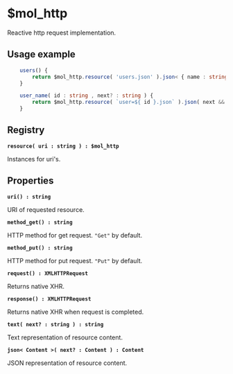 # $mol_http

Reactive http request implementation.

## Usage example

```typescript
	users() {
		return $mol_http.resource( 'users.json' ).json< { name : string }[] >()
	}
```

```typescript
	user_name( id : string , next? : string ) {
		return $mol_http.resource( `user=${ id }.json` ).json( next && { name : next } ).name
	}
```

## Registry

**`resource( uri : string ) : $mol_http`**

Instances for uri's.

## Properties

**`uri() : string`**

URI of requested resource.

**`method_get() : string`** 

HTTP method for get request. `"Get"` by default.

**`method_put() : string`** 

HTTP method for put request. `"Put"` by default.

**`request() : XMLHTTPRequest`**

Returns native XHR.

**`response() : XMLHTTPRequest`**

Returns native XHR when request is completed.

**`text( next? : string ) : string`**

Text representation of resource content.

**`json< Content >( next? : Content ) : Content`**

JSON representation of resource content.
